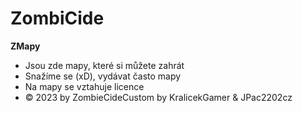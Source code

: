 # ZombiCide
**ZMapy**
- Jsou zde mapy, které si můžete zahrát
- Snažíme se (xD), vydávat často mapy
- Na mapy se vztahuje licence
- © 2023 by ZombieCideCustom by KralicekGamer & JPac2202cz
